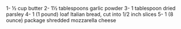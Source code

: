 1- ½ cup butter
2- 1½ tablespoons garlic powder
3- 1 tablespoon dried parsley
4- 1 (1 pound) loaf Italian bread, cut into 1/2 inch slices
5- 1 (8 ounce) package shredded mozzarella cheese